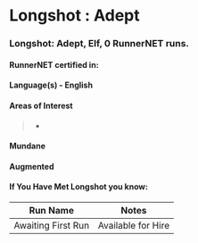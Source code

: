 # Longshot : Adept

### Longshot: Adept, Elf, 0 RunnerNET runs.

> 

#### RunnerNET certified in:
> 

#### Language(s) - English
#### Areas of Interest
> -

#### Mundane
#### Augmented
#### If You Have Met Longshot you know:
> 

| Run Name| Notes|
| ----------- | ----------- |
| Awaiting First Run | Available for Hire |
